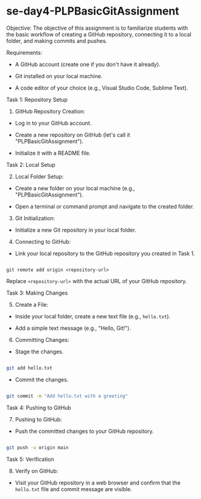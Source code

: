 # se-day4-PLPBasicGitAssignment
Objective:
The objective of this assignment is to familiarize students with the basic workflow of creating a GitHub repository, connecting it to a local folder, and making commits and pushes.

Requirements:

- A GitHub account (create one if you don't have it already).

- Git installed on your local machine.

- A code editor of your choice (e.g., Visual Studio Code, Sublime Text).

Task 1: Repository Setup

1. GitHub Repository Creation:

  - Log in to your GitHub account.

  - Create a new repository on GitHub (let's call it "PLPBasicGitAssignment").

  - Initialize it with a README file.

Task 2: Local Setup

2. Local Folder Setup:

  - Create a new folder on your local machine (e.g., "PLPBasicGitAssignment").

  - Open a terminal or command prompt and navigate to the created folder.

3. Git Initialization:

  - Initialize a new Git repository in your local folder.

4. Connecting to GitHub:

  - Link your local repository to the GitHub repository you created in Task 1.

   ```

git remote add origin <repository-url>

   ```

   Replace `<repository-url>` with the actual URL of your GitHub repository.

Task 3: Making Changes

5. Create a File:

  - Inside your local folder, create a new text file (e.g., `hello.txt`).

  - Add a simple text message (e.g., "Hello, Git!").

6. Committing Changes:

  - Stage the changes.

   ```bash

   git add hello.txt

   ```

  - Commit the changes.

   ```bash

   git commit -m "Add hello.txt with a greeting"

   ```
Task 4: Pushing to GitHub

7. Pushing to GitHub:

  - Push the committed changes to your GitHub repository.

   ```bash

   git push -u origin main

   ```
Task 5: Verification

8. Verify on GitHub:

  - Visit your GitHub repository in a web browser and confirm that the `hello.txt` file and commit message are visible.